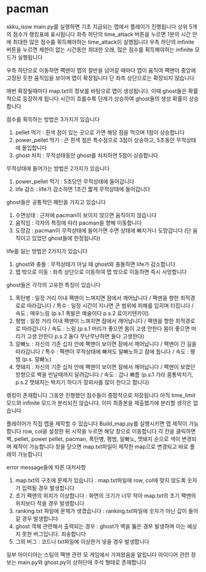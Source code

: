 # pacman
skku_issw
main.py를 실행하면 기초 지급되는 맵에서 플레이가 진행됩니다
상위 5개의 점수가 랭킹표에 표시됩니다
좌측 하단의 time_attack 버튼을 누르면 1분의 시간 안에 최대한 많은 점수를 획득해야하는 time_attack이 실행됩니다
우측 하단의 infinite 버튼을 누르면 제한이 없는 시간동안 최대한 오래, 많은 점수를 획득해야하는 infinite 모드가 실행됩니다

우측 하단으로 이동하면 팩맨이 맵의 절반을 넘어갈 때마다 맵이 움직여 팩맨이 중앙에 고정된 듯한 움직임을 보이며 맵이 확장됩니다
단 좌측 상단으로는 확장되지 않습니다

매번 확장될때마다 map.txt의 정보를 바탕으로 맵이 생성됩니다. 이때 ghost들은 확률적으로 등장하게 됩니다
시간이 흐를수록 단계가 상승하여 ghost들의 생성 확률이 상승합니다

점수를 획득하는 방법은 3가지가 있습니다
1. pellet 먹기 : 흰색 점이 있는 곳으로 가면 해당 점을 먹으며 1점이 상승합니다
2. power_pellet 먹기 : 큰 흰색 점은 특수점으로 3점이 상승하고, 5초동안 무적상태에 돌입합니다
3. ghost 처치 : 무적상태동안 ghost를 처치하면 5점이 상승합니다

무적상태에 들어가는 방법은 2가지가 있습니다
1. power_pellet 먹기 : 5초당안 무적상태에 들어갑니다
2. life 감소 : life가 감소하면 1초간 짧게 무적상태에 들어갑니다

ghost들은 공통적인 패턴을 가지고 있습니다
1. 수면상태 : 근처에 pacman이 보이지 않으면 움직이지 않습니다
2. 움직임 : 각자의 특징에 따라 pacman을 향해 이동합니다
3. 도망감 : pacman이 무적상태에 들어가면 수면 상태에 빠지거나 도망갑니다 (단 움직이고 있었던 ghost들에 한정됩니다)

life를 잃는 방법은 2가지가 있습니다
1. ghost와 충돌 : 무적상태가 아닐 때 ghost와 충돌하면 life가 감소합니다
2. 맵 밖으로 이동 : 좌측 상단으로 이동하여 맵 밖으로 이동하면 즉시 사망합니다

ghost들은 각각의 고유한 특징이 있습니다
1. 폭탄병 : 일정 거리 이내 팩맨이 느껴지면 잠에서 깨어납니다 / 팩맨을 향한 최적경로로 따라갑니다 / 특수 : 일정 시간이 지나면 큰 범위에 피해를 입히며 터집니다 / 속도 : 매우느림 (p.s.1 폭발은 예술이다 p.s.2 료이키텐카이)
2. 평범 : 일정 거리 이내 팩맨이 느껴지면 잠에서 깨어납니다 / 팩맨을 향한 최적경로로 따라갑니다 / 속도 : 느림 (p.s.1 머리가 좋으면 몸이 고생 안한다 몸이 좋으면 머리가 고생 안한다 p.s.2 둘다 무난무난하면 둘다 고생한다)
3. 알빠노 : 자신의 기준 십자 안에 팩맨이 보이면 잠에서 깨어납니다 / 팩맨이 간 길을 따라갑니다 /  특수 : 팩맨이 무적상태에 빠져도 알빠노하고 잠에 듭니다 / 속도 : 평범 (p.s. 알빠노)
4. 맷돼지 : 자신의 기준 십자 안에 팩맨이 보이면 잠에서 깨어납니다 / 팩맨이 보였던 방향으로 벽을 만날때까지 달려갑니다 / 속도 : 겁나 빠름 (p.s.1 가라 몸통박치기, p.s.2 맷돼지는 박치기 하다가 장외사를 많이 한다고 합니다)

랭킹이 존재합니다
그동안 진행했던 점수들이 종합적으로 저장됩니다
아직 time_limit 모드와 infinite 모드가 분리되진 않습니다. 이미 최종본을 제출했기에 분리할 생각은 없습니다

플레이어가 직접 맵을 제작할 수 있습니다
Build_map.py를 실행시키면 맵 제작이 가능합니다
row, col을 설정한 뒤 시작을 누르면 해당 창으로 이동합니다
각 칸을 클릭하면 벽, pellet, power pellet, pacman, 폭탄병, 평범, 알빠노, 맷돼지 순으로 색이 변경되며 제작이 가능합니다
창을 닫으면 map.txt파일이 제작한 map으로 변경되고 바로 플레이 가능합니다

error message들에 따른 대처사항
1. map.txt의 구조에 문제가 있습니다 : map.txt파일에 row, col에 맞지 않도록 숫자가 입력될 경우 발생합니다
2. 초기 팩맨의 위치가 이상합니다 : 화면의 크기가 너무 작아 map.txt의 초기 팩맨의 위치보다 작을 경우 발생합니다
3. ranking.txt 파일에 문제가 생겼습니다 : ranking.txt파일에 숫자가 아닌 값이 들어갈 경우 발생합니다
4. ghost 객체 관련해서 출력되는 경우 : ghost가 벽을 뚫은 경우 발생하며 이는 예상치 못한 버그입니다. 죄송합니다
5. 그외 버그 : 코드나 txt파일에 이상한거 넣을 경우 발생합니다

일부 아이디어는 스팀의 팩맨 관련 모 게임에서 가져왔음을 알립니다
아이디어 관련 정보는 main.py와 ghost.py의 상하단에 주석 형태로 존재합니다
